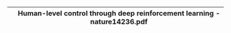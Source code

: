 |  |  Human-level control through deep reinforcement learning - nature14236.pdf|
|------ | ------- |
